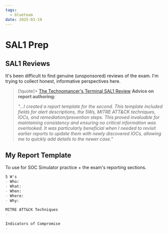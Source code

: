 ```yaml
---
tags:
  - blueteam
date: 2025-03-19
---
```

# SAL1 Prep

## SAL1 Reviews
It's been difficult to find genuine (unsponsored) reviews of the exam. I'm trying to collect honest, informative perspectives here.

> [!quote]+ [The Technomancer's Terminal SAL1 Review](https://technomancersterminal.wordpress.com/2025/03/14/tryhackme-sal1-certification-review/)
> **Advice on report authoring:**
> 
> *"...I created a report template for the second. This template included fields for alert descriptions, the 5Ws, MITRE ATT&CK techniques, IOCs, and remediation/prevention steps. This proved invaluable for maintaining consistency and ensuring no critical information was overlooked. It was particularly beneficial when I needed to revisit earlier reports to update them with newly discovered IOCs, allowing me to quickly add details to the newer case."*


## My Report Template
To use for SOC Simulator practice + the exam's reporting sections.

```markdown
5 W's
- Who: 
- What: 
- When: 
- Where: 
- Why: 

MITRE ATT&CK Techniques
- 

Indicators of Compromise
- 

```